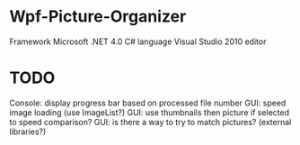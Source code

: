 Wpf-Picture-Organizer
=====================

Framework Microsoft .NET 4.0
C# language
Visual Studio 2010 editor

TODO
====

Console: display progress bar based on processed file number
GUI: speed image loading (use ImageList?)
GUI: use thumbnails then picture if selected to speed comparison?
GUI: is there a way to try to match pictures? (external libraries?)
